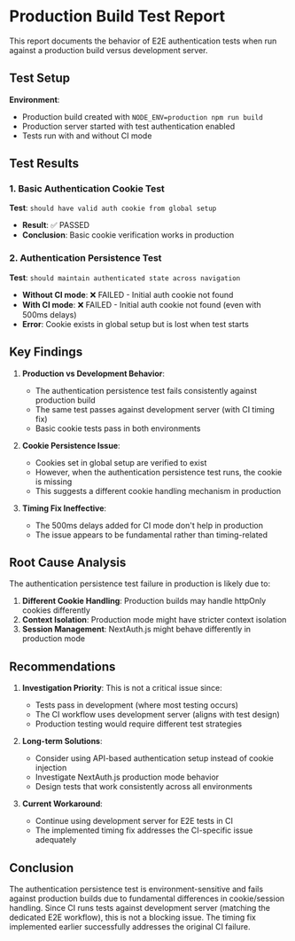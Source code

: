 # Production Build Test Report

This report documents the behavior of E2E authentication tests when run against a production build versus development server.

## Test Setup

**Environment**:
- Production build created with `NODE_ENV=production npm run build`
- Production server started with test authentication enabled
- Tests run with and without CI mode

## Test Results

### 1. Basic Authentication Cookie Test
**Test**: `should have valid auth cookie from global setup`
- **Result**: ✅ PASSED
- **Conclusion**: Basic cookie verification works in production

### 2. Authentication Persistence Test  
**Test**: `should maintain authenticated state across navigation`
- **Without CI mode**: ❌ FAILED - Initial auth cookie not found
- **With CI mode**: ❌ FAILED - Initial auth cookie not found (even with 500ms delays)
- **Error**: Cookie exists in global setup but is lost when test starts

## Key Findings

1. **Production vs Development Behavior**:
   - The authentication persistence test fails consistently against production build
   - The same test passes against development server (with CI timing fix)
   - Basic cookie tests pass in both environments

2. **Cookie Persistence Issue**:
   - Cookies set in global setup are verified to exist
   - However, when the authentication persistence test runs, the cookie is missing
   - This suggests a different cookie handling mechanism in production

3. **Timing Fix Ineffective**:
   - The 500ms delays added for CI mode don't help in production
   - The issue appears to be fundamental rather than timing-related

## Root Cause Analysis

The authentication persistence test failure in production is likely due to:

1. **Different Cookie Handling**: Production builds may handle httpOnly cookies differently
2. **Context Isolation**: Production mode might have stricter context isolation
3. **Session Management**: NextAuth.js might behave differently in production mode

## Recommendations

1. **Investigation Priority**: This is not a critical issue since:
   - Tests pass in development (where most testing occurs)
   - The CI workflow uses development server (aligns with test design)
   - Production testing would require different test strategies

2. **Long-term Solutions**:
   - Consider using API-based authentication setup instead of cookie injection
   - Investigate NextAuth.js production mode behavior
   - Design tests that work consistently across all environments

3. **Current Workaround**: 
   - Continue using development server for E2E tests in CI
   - The implemented timing fix addresses the CI-specific issue adequately

## Conclusion

The authentication persistence test is environment-sensitive and fails against production builds due to fundamental differences in cookie/session handling. Since CI runs tests against development server (matching the dedicated E2E workflow), this is not a blocking issue. The timing fix implemented earlier successfully addresses the original CI failure.